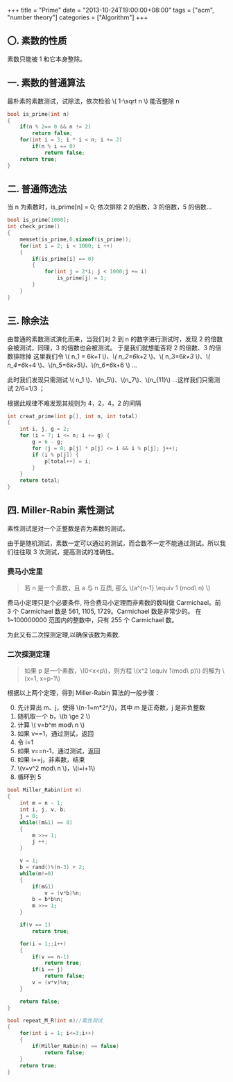 +++
title = "Prime"
date = "2013-10-24T19:00:00+08:00"
tags = ["acm", "number theory"]
categories = ["Algorithm"]
+++

## 〇. 素数的性质

素数只能被 1 和它本身整除。

## 一. 素数的普通算法

最朴素的素数测试，试除法，依次检验 \\( 1-\sqrt n \\) 能否整除 n

```c++
bool is_prime(int n)
{
	if(n % 2== 0 && n != 2)
		return false;
	for(int i = 3; i * i < n; i += 2)
		if(n % i == 0)
			return false;
	return true;
}
```

## 二. 普通筛选法

当 n 为素数时，is_prime[n] = 0;
依次排除 2 的倍数，3 的倍数，5 的倍数...

```c++
bool is_prime[1000];
int check_prime()
{
    memset(is_prime,0,sizeof(is_prime));
    for(int i = 2; i < 1000; i ++)
    {
        if(is_prime[i] == 0)
        {
            for(int j = 2*i; j < 1000;j += i)
                is_prime[j] = 1;
        }
    }
}
```

## 三. 除余法

由普通的素数测试演化而来，当我们对 2 到 n 的数字进行测试时，发现 2 的倍数会被测试，同理，3 的倍数也会被测试。
于是我们就想能否将 2 的倍数、3 的倍数排除掉
这里我们令 \\( n_1 = 6*k+1 \\)、\\( n_2=6*k+2 \\)、\\( n_3=6*k+3 \\)、\\( n_4=6*k+4 \\)、\\(n_5=6*k+5\\)、\\(n_6=6*k+6 \\) ...

此时我们发现只需测试 \\( n_1 \\)、\\(n_5\\)、\\(n_7\\)、\\(n\_{11}\\) ...这样我们只需测试  2/6=1/3 ；

根据此规律不难发现其规则为 4，2，4，2 的间隔

```c++
int creat_prime(int p[], int n, int total)  
{  
    int i, j, g = 2;  
    for (i = 7; i <= n; i += g) {  
        g = 6 - g;  
        for (j = 0; p[j] * p[j] <= i && i % p[j]; j++);  
        if (i % p[j]) {  
            p[total++] = i;  
        }  
    }  
    return total;  
}
```

## 四. Miller-Rabin 素性测试

素性测试是对一个正整数是否为素数的测试。

由于是随机测试，素数一定可以通过的测试，而合数不一定不能通过测试。所以我们往往取 3 次测试，提高测试的准确性。

### 费马小定里 

> 若 n 是一个素数，且 a 与 n 互质, 那么 \\(a^{n-1} \equiv 1 (mod\ n) \\)

费马小定理只是个必要条件, 符合费马小定理而非素数的数叫做 Carmichael。前 3 个 Carmichael 数是 561, 1105, 1729。Carmichael 数是非常少的。 在 1~100000000 范围内的整数中，只有 255 个 Carmichael 数。

为此又有二次探测定理,以确保该数为素数.

### 二次探测定理

> 如果 p 是一个素数，\\(0<x<p\\)，则方程 \\(x^2 \equiv 1(mod\ p)\\) 的解为 \\(x=1, x=p-1\\)

根据以上两个定理，得到 Miller-Rabin 算法的一般步骤：

0. 先计算出 m、j，使得 \\(n-1=m*2^j\\)，其中 m 是正奇数，j 是非负整数
1. 随机取一个 b，\\(b \ge 2 \\) 
2. 计算 \\( v=b^m mod\ n \\)
3. 如果 v==1，通过测试，返回
4. 令 i=1
5. 如果 v==n-1，通过测试，返回
6. 如果 i==j，非素数，结束
7. \\\(v=v^2 mod\ n \\)，\\(i=i+1\\)
8. 循环到 5

```c++
bool Miller_Rabin(int n)
{
    int m = n - 1;
    int i, j, v, b;
    j = 0;
    while((m&1) == 0)
    {
        m >>= 1;
        j ++;
    }

    v = 1;
    b = rand()%(n-3) + 2;
    while(m!=0)
    {
        if(m&1)
            v = (v*b)%n;
        b = b*b%n;
        m >>= 1;
    }

    if(v == 1)
        return true;

    for(i = 1;;i++)
    {
        if(v == n-1)
            return true;
        if(i == j)
            return false;
        v = (v*v)%n;
    }

    return false;
}

bool repeat_M_R(int n)//素性测试
{
    for(int i = 1; i<=3;i++)
    {
        if(Miller_Rabin(n) == false)
            return false;
    }
    return true;
}
```
